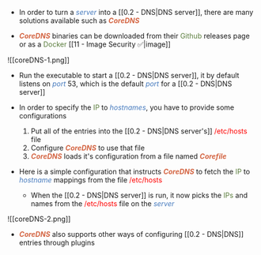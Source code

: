 - In order to turn a <i><span style="color:#477bbe">server</span></i> into a [[0.2 - DNS|DNS server]], there are many solutions available such as <b><i><span style="color:#d46644">CoreDNS</span></i></b>

- <b><i><span style="color:#d46644">CoreDNS</span></i></b> binaries can be downloaded from their <span style="color:#5c7e3e">Github</span> releases page or as a <span style="color:#5c7e3e">Docker</span> [[11 - Image Security ✅|image]]

![[coreDNS-1.png]]

- Run the executable to start a [[0.2 - DNS|DNS server]], it by default listens on <i><span style="color:#477bbe">port</span></i> 53, which is the default <i><span style="color:#477bbe">port</span></i> for a [[0.2 - DNS|DNS server]]

- In order to specify the <span style="color:#5c7e3e">IP</span> to <i><span style="color:#477bbe">hostnames</span></i>, you have to provide some configurations
	1. Put all of the entries into the [[0.2 - DNS|DNS server's]] <span style="color:red">/etc/hosts</span> file
	2. Configure <b><i><span style="color:#d46644">CoreDNS</span></i></b> to use that file
	3. <b><i><span style="color:#d46644">CoreDNS</span></i></b> loads it's configuration from a file named <b><i><span style="color:#d46644">Corefile</span></i></b>

- Here is a simple configuration that instructs <b><i><span style="color:#d46644">CoreDNS</span></i></b> to fetch the <span style="color:#5c7e3e">IP</span> to <i><span style="color:#477bbe">hostname</span></i> mappings from the file <span style="color:red">/etc/hosts</span>
	- When the [[0.2 - DNS|DNS server]] is run, it now picks the <span style="color:#5c7e3e">IPs</span> and names from the <span style="color:red">/etc/hosts</span> file on the <i><span style="color:#477bbe">server</span></i>

![[coreDNS-2.png]]

- <b><i><span style="color:#d46644">CoreDNS</span></i></b> also supports other ways of configuring [[0.2 - DNS|DNS]] entries through plugins